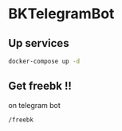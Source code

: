 # BKTelegramBot

## Up services

```bash
docker-compose up -d
```

## Get freebk !!

on telegram bot

```
/freebk
```
